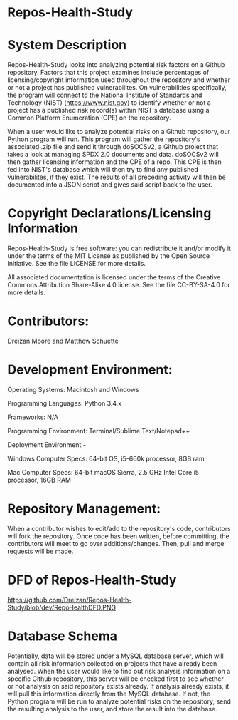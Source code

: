 # Repos-Health-Study

# System Description
Repos-Health-Study looks into analyzing potential risk factors on a Github repository. Factors that this project examines include percentages of licensing/copyright information used throughout the repository and whether or not a project has published vulnerabilites. On vulnerabilities specifically, the program will connect to the National Institute of Standards and Technology (NIST) (https://www.nist.gov) to identify whether or not a project has a published risk record(s) within NIST's database using a Common Platform Enumeration (CPE) on the repository.

When a user would like to analyze potential risks on a Github repository, our Python program will run. This program will gather the repository's associated .zip file and send it through doSOCSv2, a Github project that takes a look at managing SPDX 2.0 documents and data. doSOCSv2 will then gather licensing information and the CPE of a repo. This CPE is then fed into NIST's database which will then try to find any published vulnerabilites, if they exist. The results of all preceding activity will then be documented into a JSON script and gives said script back to the user.

# Copyright Declarations/Licensing Information
Repos-Health-Study is free software: you can redistribute it and/or modify it under the terms of the MIT License as published by the Open Source Initiative. See the file LICENSE for more details.

All associated documentation is licensed under the terms of the Creative Commons Attribution Share-Alike 4.0 license. See the file CC-BY-SA-4.0 for more details.

# Contributors: 
Dreizan Moore and Matthew Schuette

# Development Environment:
Operating Systems: Macintosh and Windows
    
Programming Languages: Python 3.4.x
    
Frameworks: N/A
    
Programming Environment: Terminal/Sublime Text/Notepad++
    
Deployment Environment - 

Windows Computer Specs: 64-bit OS, i5-660k processor, 8GB ram

Mac Computer Specs: 64-bit macOS Sierra, 2.5 GHz Intel Core i5 processor, 16GB RAM

# Repository Management: 
When a contributor wishes to edit/add to the repository's code, contributors will fork the repository. Once code has been written, before committing, the contributors will meet to go over additions/changes. Then, pull and merge requests will be made.

# DFD of Repos-Health-Study
https://github.com/Dreizan/Repos-Health-Study/blob/dev/RepoHealthDFD.PNG

# Database Schema
Potentially, data will be stored under a MySQL database server, which will contain all risk information collected on projects that have already been analysed. When the user would like to find out risk analysis information on a specific Github repository, this server will be checked first to see whether or not analysis on said repository exists already. If analysis already exists, it will pull this information directly from the MySQL database. If not, the Python program will be run to analyze potential risks on the repository, send the resulting analysis to the user, and store the result into the database.

